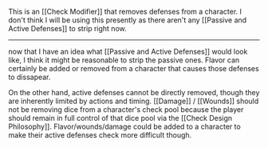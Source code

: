 This is an [[Check Modifier]] that removes defenses from a character. I don't think I will be using this presently as there aren't any [[Passive and Active Defenses]] to strip right now.

---

now that I have an idea what [[Passive and Active Defenses]] would look like, I think it might be reasonable to strip the passive ones. Flavor can certainly be added or removed from a character that causes those defenses to dissapear.

On the other hand, active defenses cannot be directly removed, though they are inherently limited by actions and timing. [[Damage]] / [[Wounds]] should not be removing dice from a character's check pool because the player should remain in full control of that dice pool via the [[Check Design Philosophy]]. Flavor/wounds/damage could be added to a character to make their active defenses check more difficult though.